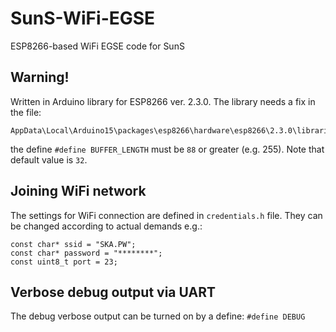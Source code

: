 # SunS-WiFi-EGSE
ESP8266-based WiFi EGSE code for SunS

## Warning!
Written in Arduino library for ESP8266 ver. 2.3.0. The library needs a fix in the file:
```
AppData\Local\Arduino15\packages\esp8266\hardware\esp8266\2.3.0\libraries\Wire
```
the define `#define BUFFER_LENGTH` must be `88` or greater (e.g. 255). Note that default value is `32`.

## Joining WiFi network
The settings for WiFi connection are defined in `credentials.h` file. They can be changed according to actual demands e.g.:
```
const char* ssid = "SKA.PW";
const char* password = "********";
const uint8_t port = 23;
```

## Verbose debug output via UART
The debug verbose output can be turned on by a define:
```#define DEBUG```
